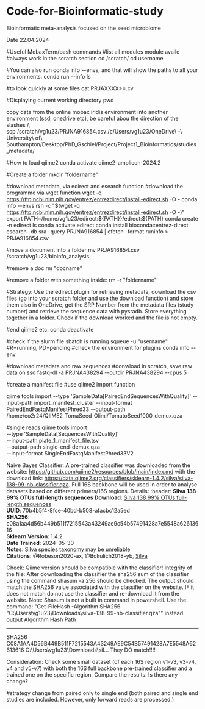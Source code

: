 # Code-for-Bioinformatic-study
Bioinformatic meta-analysis focused on the seed microbiome

Date 22.04.2024

#Useful MobaxTerm/bash commands
#list all modules
module availe 
#always work in the scratch section
cd /scratch/
cd username

#You can also run conda info --envs, and that will show the paths to all your environments.
conda run --info
ls

#to look quickly at some files
cat PRJAXXXX>=.cv

#Displaying current working directory
pwd

copy data from the online mobax iridis environment into another environment (ssd, onedrive etc), be careful abou the direction of the slashes /,\
scp /scratch/vg1u23/PRJNA916854.csv /c/Users/vg1u23/OneDrive\ -\ University\ of\ Southampton/Desktop/PhD_Gschiel/Project/Project1_Bioinformatics/studies_metadata/

#How to load qiime2
conda activate qiime2-amplicon-2024.2

#Create a folder
mkdir "foldername"

#download metadata, via edirect and esearch function
#download the programme via wget function 
wget -q https://ftp.ncbi.nlm.nih.gov/entrez/entrezdirect/install-edirect.sh -O -
conda info --envs
rsh -c "$(wget -q https://ftp.ncbi.nlm.nih.gov/entrez/entrezdirect/install-edirect.sh -O -)"
export PATH=/home/vg1u23/edirect:\${PATH}}/edrect:${PATH}
conda create -n edirect
ls
conda activate edirect
conda install bioconda::entrez-direct
esearch -db sra -query PRJNA916854 | efetch -format runinfo > PRJA916854.csv

#move a document into a folder
mv PRJA916854.csv /scratch/vg1u23/bioinfo_analysis

#remove a doc
rm "docname"

#remove a folder with something inside:
rm -r "foldername"


#Strategy: Use the edirect plugin for retrieving metadata, download the csv files (go into your scratch folder and use the download function) and store them also in OneDrive, get the SRP Number from the metadata files (study number) and retrieve the sequence data with pysradb. Store everything together in a folder. Check if the download worked and the file is not empty.

#end qiime2 etc.
conda deactivate

#check if the slurm file sbatch is running
squeue -u "username"
#R=running, PD=pending
#check the environment for plugins
conda info --env



#download metadata and raw sequences
#donwload in scratch, save raw data on ssd
fastq-dl -a PRJNA438294 --outdir PRJNA438294 --cpus 5 

#create a manifest file
#use qiime2 import function

qiime tools import --type 'SampleData[PairedEndSequencesWithQuality]' 
--input-path import_manifest_cluster 
--input-format PairedEndFastqManifestPhred33 
--output-path /home/eo2r24/QIIME2_TomaSeed_Olimi/TomatoSeed1000_demux.qza

#single reads
qiime tools import \
--type 'SampleData[SequencesWithQuality]' \
--input-path plate_1_manifest_file.tsv \
--output-path single-end-demux.qza \
--input-format SingleEndFastqManifestPhred33V2


Naive Bayes Classifier: 
A pre-trained classifier was downloaded from the website: https://github.com/qiime2/resources/blob/main/index.md with the download link: https://data.qiime2.org/classifiers/sklearn-1.4.2/silva/silva-138-99-nb-classifier.qza. 
Full 16S backbone will be used in order to analyse datasets based on different primers/16S regions.
Details: 
:header: **Silva 138 99% OTUs full-length sequences**
**Download**: [Silva 138 99% OTUs full-length sequences](https://data.qiime2.org/classifiers/sklearn-1.4.2/silva/silva-138-99-nb-classifier.qza)\
**UUID**: 70b4b5f4-8fce-40bd-b508-afacbc12a5ed\
**SHA256**: c08a1aa4d56b449b511f7215543a43249ae9c54b57491428a7e5548a62613616\
**Sklearn Version**: 1.4.2\
**Date Trained**: 2024-05-30\
**Notes**: [Silva species taxonomy may be unreliable](#Silva)\
**Citations**: @Robeson2020-ax, @Bokulich2018-yb, [Silva](#Silva-Citations)

Check: 
Qiime version should be compatible with the classifier!
Integrity of the file: After downloading the classifier the sha256 sum of the classifier using the command shasum -a 256 <path-to-classifier>  should be checked. The output should match the SHA256 value associated with the classifier on the website. IF it does
not match do not use the classifier and re-download it from the website. 
Note: Shasum is not a built in command in powershell. Use the command:  "Get-FileHash -Algorithm SHA256 "C:\Users\vg1u23\Downloads\silva-138-99-nb-classifier.qza"" instead.
output
Algorithm       Hash                                                                   Path
---------       ----                                                                   ----
SHA256          C08A1AA4D56B449B511F7215543A43249AE9C54B57491428A7E5548A62613616       C:\Users\vg1u23\Downloads\sil...
They DO match!!!!

Consideration:  Check some small dataset (of each 16S region v1-v3, v3-v4, v4 and v5-v7) with both the 16S full backbone pre-trained classifier and a trained one on the specific region. 
Compare the results. Is there any change? 


#strategy change from paired only to single end (both paired and single end studies are included. However, only forward reads are processed.)

